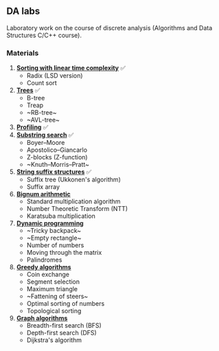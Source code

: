 ## DA labs

Laboratory work on the course of discrete analysis (Algorithms and Data Structures C/C++ course).

### Materials
1. **[Sorting with linear time complexity](https://github.com/Tnirpps/DA_lab/tree/main/lab1)** ✅
   * Radix (LSD version)
   * Count sort
2. **[Trees](https://github.com/Tnirpps/DA_lab/tree/main/lab2)** ✅
   *  B-tree
   *  Treap
   *  ~RB-tree~
   *  ~AVL-tree~
3. **[Profiling](https://github.com/Tnirpps/DA_lab/tree/main/lab3)** ✅
4. **[Substring search](https://github.com/Tnirpps/DA_lab/tree/main/lab4)** ✅
   * Boyer–Moore
   * Apostolico–Giancarlo
   * Z-blocks (Z-function)
   * ~Knuth–Morris–Pratt~
5. **[String suffix structures](https://github.com/Tnirpps/DA_lab/tree/main/lab5)** ✅
   * Suffix tree (Ukkonen's algorithm)
   * Suffix array
6. **[Bignum arithmetic](https://github.com/Tnirpps/DA_lab/tree/main/lab6)**
   * Standard multiplication algorithm
   * Number Theoretic Transform (NTT)
   * Karatsuba multiplication  
7. **[Dynamic programming](https://github.com/Tnirpps/DA_lab/tree/main/lab7)**
   * ~Tricky backpack~
   * ~Empty rectangle~
   * Number of numbers
   * Moving through the matrix
   * Palindromes
8. **[Greedy algorithms](https://github.com/Tnirpps/DA_lab/tree/main/lab8)**
   * Coin exchange
   * Segment selection
   * Maximum triangle
   * ~Fattening of steers~
   * Optimal sorting of numbers
   * Topological sorting
9. **[Graph algorithms](https://github.com/Tnirpps/DA_lab/tree/main/lab9)**
    * Breadth-first search (BFS)
    * Depth-first search (DFS)
    * Dijkstra's algorithm
